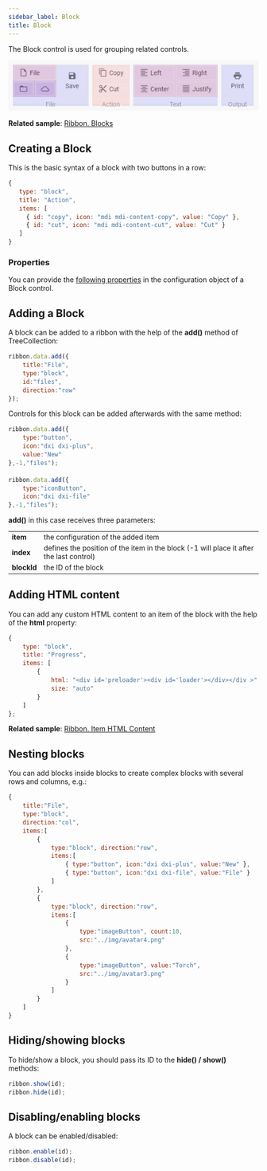 ```yaml
---
sidebar_label: Block
title: Block
---          
```


The Block control is used for grouping related controls.
 
![DHX Ribbon Block groups controls](../assets/ribbon/ribbon_block.png)

**Related sample**: [Ribbon. Blocks](https://snippet.dhtmlx.com/yr8oepq8)

## Creating a Block

This is the basic syntax of a block with two buttons in a row:

~~~js
{
   type: "block",
   title: "Action",        
   items: [
     { id: "copy", icon: "mdi mdi-content-copy", value: "Copy" },
     { id: "cut", icon: "mdi mdi-content-cut", value: "Cut" }
   ]
}
~~~

### Properties

You can provide the [following properties](ribbon/api/api_block_properties.md) in the configuration object of a Block control.


## Adding a Block

A block can be added to a ribbon with the help of the **add()** method of TreeCollection:

~~~js
ribbon.data.add({
    title:"File",
    type:"block",
    id:"files",
    direction:"row"
});
~~~

Controls for this block can be added afterwards with the same method:

~~~js
ribbon.data.add({
    type:"button",
    icon:"dxi dxi-plus",
    value:"New"
},-1,"files");

ribbon.data.add({
    type:"iconButton",
    icon:"dxi dxi-file"
},-1,"files");
~~~

**add()** in this case receives three parameters:

<table class="webixdoc_links">
	<tbody>
        <tr>
			<td class="webixdoc_links0"><b>item</b></td>
			<td>the configuration of the added item</td>
		</tr>
        <tr>
			<td class="webixdoc_links0"><b>index</b></td>
			<td>defines the position of the item in the block (-1 will place it after the last control)</td>
		</tr>
        <tr>
			<td class="webixdoc_links0"><b>blockId</b></td>
			<td>the ID of the block</td>
		</tr>
    </tbody>
</table>


## Adding HTML content

You can add any custom HTML content to an item of the block with the help of the **html** property:

~~~js
{
	type: "block",
	title: "Progress",
	items: [
		{
		    html: "<div id='preloader'><div id='loader'></div></div >",
			size: "auto"
		}
	]
};
~~~

**Related sample**: [Ribbon. Item HTML Content](https://snippet.dhtmlx.com/3djaib6o)

## Nesting blocks

You can add blocks inside blocks to create complex blocks with several rows and columns, e.g.:

~~~js
{
    title:"File",
    type:"block",
    direction:"col", 
    items:[
        {
            type:"block", direction:"row",
            items:[
                { type:"button", icon:"dxi dxi-plus", value:"New" },
                { type:"button", icon:"dxi dxi-file", value:"File" }
            ]
        },
        {
            type:"block", direction:"row",
            items:[
                {
                    type:"imageButton", count:10,
                    src:"../img/avatar4.png"
                },
                {
                    type:"imageButton", value:"Torch",
                    src:"../img/avatar3.png"
                }
            ]
        }
    ]
}
~~~

## Hiding/showing blocks

To hide/show a block, you should pass its ID to the **hide() / show()** methods:

~~~js
ribbon.show(id);
ribbon.hide(id);
~~~

## Disabling/enabling blocks 

A block can be enabled/disabled:

~~~js
ribbon.enable(id);
ribbon.disable(id);
~~~


